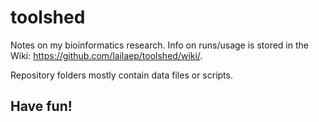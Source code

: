 # toolshed
Notes on my bioinformatics research. Info on runs/usage is stored in the Wiki: https://github.com/lailaep/toolshed/wiki/.  
  
Repository folders mostly contain data files or scripts.  
## Have fun!
